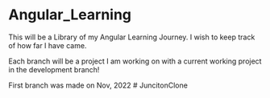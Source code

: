 # Angular_Learning

This will be a Library of my Angular Learning Journey.
I wish to keep track of how far I have came.


Each branch will be a project I am working on with a current working project in the development branch!

First branch was made on Nov, 2022
#   J u n c i t o n C l o n e  
 